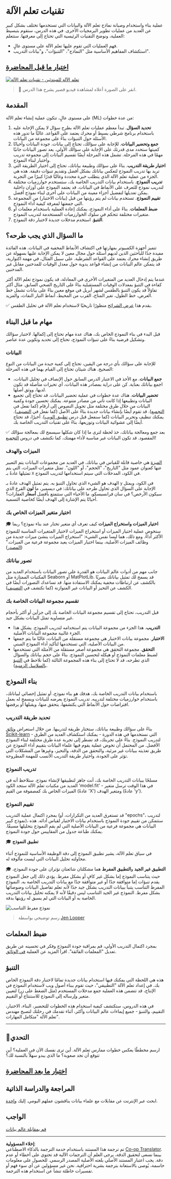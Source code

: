 <!--
CO_OP_TRANSLATOR_METADATA:
{
  "original_hash": "dc4575225da159f2b06706e103ddba2a",
  "translation_date": "2025-08-29T13:39:04+00:00",
  "source_file": "1-Introduction/4-techniques-of-ML/README.md",
  "language_code": "ar"
}
-->
# تقنيات تعلم الآلة

عملية بناء واستخدام وصيانة نماذج تعلم الآلة والبيانات التي تستخدمها تختلف بشكل كبير عن العديد من عمليات تطوير البرمجيات الأخرى. في هذه الدرس، سنقوم بتبسيط العملية، ونوضح التقنيات الرئيسية التي تحتاج إلى معرفتها. ستتعلم:

- فهم العمليات التي تقوم عليها تعلم الآلة على مستوى عالٍ.
- استكشاف المفاهيم الأساسية مثل "النماذج"، "التنبؤات"، و"بيانات التدريب".

## [اختبار ما قبل المحاضرة](https://gray-sand-07a10f403.1.azurestaticapps.net/quiz/7/)

[![تعلم الآلة للمبتدئين - تقنيات تعلم الآلة](https://img.youtube.com/vi/4NGM0U2ZSHU/0.jpg)](https://youtu.be/4NGM0U2ZSHU "تعلم الآلة للمبتدئين - تقنيات تعلم الآلة")

> 🎥 انقر على الصورة أعلاه لمشاهدة فيديو قصير يشرح هذا الدرس.

## المقدمة

على مستوى عالٍ، تتكون عملية إنشاء تعلم الآلة (ML) من عدة خطوات:

1. **تحديد السؤال**. تبدأ معظم عمليات تعلم الآلة بطرح سؤال لا يمكن الإجابة عليه باستخدام برنامج شرطي بسيط أو محرك يعتمد على القواعد. غالبًا ما تدور هذه الأسئلة حول التنبؤات بناءً على مجموعة من البيانات.
2. **جمع وتحضير البيانات**. للإجابة على سؤالك، تحتاج إلى بيانات. جودة البيانات وأحيانًا كميتها ستحدد مدى قدرتك على الإجابة على سؤالك الأولي. يعد تصور البيانات جانبًا مهمًا في هذه المرحلة. تشمل هذه المرحلة أيضًا تقسيم البيانات إلى مجموعة تدريب واختبار لبناء النموذج.
3. **اختيار طريقة التدريب**. بناءً على سؤالك وطبيعة بياناتك، تحتاج إلى اختيار الطريقة التي تريد بها تدريب النموذج لتعكس بياناتك بشكل أفضل وتقديم تنبؤات دقيقة. هذه هي الجزء من عملية تعلم الآلة الذي يتطلب خبرة محددة وغالبًا قدرًا كبيرًا من التجربة.
4. **تدريب النموذج**. باستخدام بيانات التدريب الخاصة بك، ستستخدم خوارزميات مختلفة لتدريب نموذج للتعرف على الأنماط في البيانات. قد يعتمد النموذج على أوزان داخلية يمكن تعديلها لتفضيل أجزاء معينة من البيانات على أخرى لبناء نموذج أفضل.
5. **تقييم النموذج**. تستخدم بيانات لم يتم رؤيتها من قبل (بيانات الاختبار) من المجموعة التي جمعتها لمعرفة كيفية أداء النموذج.
6. **ضبط المعلمات**. بناءً على أداء النموذج، يمكنك إعادة العملية باستخدام معلمات أو متغيرات مختلفة تتحكم في سلوك الخوارزميات المستخدمة لتدريب النموذج.
7. **التنبؤ**. استخدم مدخلات جديدة لاختبار دقة النموذج.

## ما السؤال الذي يجب طرحه؟

تتميز أجهزة الكمبيوتر بمهارتها في اكتشاف الأنماط المخفية في البيانات. هذه الفائدة مفيدة جدًا للباحثين الذين لديهم أسئلة حول مجال معين لا يمكن الإجابة عليها بسهولة عن طريق إنشاء محرك يعتمد على القواعد الشرطية. على سبيل المثال، في مهمة اكتوارية، قد يتمكن عالم البيانات من إنشاء قواعد يدوية حول معدل الوفيات للمدخنين مقابل غير المدخنين.

عندما يتم إدخال العديد من المتغيرات الأخرى في المعادلة، قد يكون نموذج تعلم الآلة أكثر كفاءة في التنبؤ بمعدلات الوفيات المستقبلية بناءً على التاريخ الصحي السابق. مثال أكثر تفاؤلاً قد يكون التنبؤ بالطقس لشهر أبريل في موقع معين بناءً على بيانات تشمل خط العرض، خط الطول، تغير المناخ، القرب من المحيط، أنماط التيار النفاث، والمزيد.

✅ يقدم هذا [عرض الشرائح](https://www2.cisl.ucar.edu/sites/default/files/2021-10/0900%20June%2024%20Haupt_0.pdf) منظورًا تاريخيًا لاستخدام تعلم الآلة في تحليل الطقس.

## مهام ما قبل البناء

قبل البدء في بناء النموذج الخاص بك، هناك عدة مهام تحتاج إلى إكمالها. لاختبار سؤالك وتشكيل فرضية بناءً على تنبؤات النموذج، تحتاج إلى تحديد وتكوين عدة عناصر.

### البيانات

للإجابة على سؤالك بأي درجة من اليقين، تحتاج إلى كمية جيدة من البيانات من النوع الصحيح. هناك شيئان تحتاج إلى القيام بهما في هذه المرحلة:

- **جمع البيانات**. مع الأخذ في الاعتبار الدرس السابق حول الإنصاف في تحليل البيانات، اجمع بياناتك بعناية. كن على دراية بمصادر هذه البيانات، أي تحيزات متأصلة قد تكون لديها، ووثق أصلها.
- **تحضير البيانات**. هناك عدة خطوات في عملية تحضير البيانات. قد تحتاج إلى تجميع البيانات وتطبيعها إذا كانت تأتي من مصادر متنوعة. يمكنك تحسين جودة وكمية البيانات من خلال طرق مختلفة مثل تحويل النصوص إلى أرقام (كما نفعل في [التجميع](../../5-Clustering/1-Visualize/README.md)). قد تقوم أيضًا بإنشاء بيانات جديدة بناءً على الأصل (كما نفعل في [التصنيف](../../4-Classification/1-Introduction/README.md)). يمكنك تنظيف وتحرير البيانات (كما سنفعل قبل درس [تطبيق الويب](../../3-Web-App/README.md)). أخيرًا، قد تحتاج أيضًا إلى عشوائية البيانات وتوزيعها، بناءً على تقنيات التدريب الخاصة بك.

✅ بعد جمع ومعالجة بياناتك، خذ لحظة لترى ما إذا كان شكلها سيسمح لك بمعالجة سؤالك المقصود. قد تكون البيانات غير مناسبة لأداء مهمتك، كما نكتشف في دروس [التجميع](../../5-Clustering/1-Visualize/README.md)!

### الميزات والهدف

[الميزة](https://www.datasciencecentral.com/profiles/blogs/an-introduction-to-variable-and-feature-selection) هي خاصية قابلة للقياس في بياناتك. في العديد من مجموعات البيانات يتم التعبير عنها كعنوان عمود مثل "التاريخ"، "الحجم"، أو "اللون". تمثل متغيرات الميزات، التي يتم تمثيلها عادةً بـ `X` في الكود، المدخلات التي سيتم استخدامها لتدريب النموذج.

الهدف هو الشيء الذي تحاول التنبؤ به. يتم تمثيل الهدف عادةً بـ `y` في الكود، ويمثل الإجابة على السؤال الذي تحاول طرحه على بياناتك: في ديسمبر، ما **لون** القرع الذي سيكون الأرخص؟ في سان فرانسيسكو، ما الأحياء التي ستتمتع بأفضل **أسعار** العقارات؟ أحيانًا يتم الإشارة إلى الهدف أيضًا كخاصية التسمية.

### اختيار متغير الميزات الخاص بك

🎓 **اختيار الميزات واستخراج الميزات** كيف تعرف أي متغير تختار عند بناء نموذج؟ ربما ستخوض عملية اختيار الميزات أو استخراج الميزات لاختيار المتغيرات المناسبة للنموذج الأكثر أداءً. ومع ذلك، هما ليسا نفس الشيء: "استخراج الميزات ينشئ ميزات جديدة من وظائف الميزات الأصلية، بينما اختيار الميزات يعيد مجموعة فرعية من الميزات." ([المصدر](https://wikipedia.org/wiki/Feature_selection))

### تصور بياناتك

جانب مهم من أدوات عالم البيانات هو القدرة على تصور البيانات باستخدام العديد من المكتبات الممتازة مثل Seaborn أو MatPlotLib. قد يسمح لك تمثيل بياناتك بصريًا بالكشف عن ارتباطات مخفية يمكنك الاستفادة منها. قد تساعدك التصورات أيضًا في الكشف عن التحيز أو البيانات غير المتوازنة (كما نكتشف في [التصنيف](../../4-Classification/2-Classifiers-1/README.md)).

### تقسيم مجموعة البيانات الخاصة بك

قبل التدريب، تحتاج إلى تقسيم مجموعة البيانات الخاصة بك إلى جزأين أو أكثر بأحجام غير متساوية تمثل البيانات بشكل جيد.

- **التدريب**. هذا الجزء من مجموعة البيانات يتم استخدامه لتدريب النموذج. يشكل هذا الجزء غالبية مجموعة البيانات الأصلية.
- **الاختبار**. مجموعة بيانات الاختبار هي مجموعة مستقلة من البيانات، غالبًا ما يتم جمعها من البيانات الأصلية، التي تستخدمها لتأكيد أداء النموذج المبني.
- **التحقق**. مجموعة التحقق هي مجموعة أصغر مستقلة من الأمثلة التي تستخدمها لضبط معلمات النموذج أو هيكله لتحسين النموذج. بناءً على حجم بياناتك والسؤال الذي تطرحه، قد لا تحتاج إلى بناء هذه المجموعة الثالثة (كما نلاحظ في [التنبؤ بالسلاسل الزمنية](../../7-TimeSeries/1-Introduction/README.md)).

## بناء النموذج

باستخدام بيانات التدريب الخاصة بك، هدفك هو بناء نموذج، أو تمثيل إحصائي لبياناتك، باستخدام خوارزميات مختلفة لتدريبه. تدريب النموذج يعرضه للبيانات ويسمح له بعمل افتراضات حول الأنماط التي يكتشفها، يتحقق منها، ويقبلها أو يرفضها.

### تحديد طريقة التدريب

بناءً على سؤالك وطبيعة بياناتك، ستختار طريقة لتدريبها. من خلال استعراض [وثائق Scikit-learn](https://scikit-learn.org/stable/user_guide.html) - التي نستخدمها في هذه الدورة - يمكنك استكشاف العديد من الطرق لتدريب النموذج. بناءً على تجربتك، قد تضطر إلى تجربة عدة طرق مختلفة لبناء النموذج الأفضل. من المحتمل أن تخوض عملية يقوم فيها علماء البيانات بتقييم أداء النموذج عن طريق تغذيته ببيانات غير مرئية، والتحقق من الدقة، والتحيز، وغيرها من المشكلات التي تؤثر على الجودة، واختيار طريقة التدريب الأنسب للمهمة المطروحة.

### تدريب النموذج

مسلحًا ببيانات التدريب الخاصة بك، أنت جاهز لتطبيقها لإنشاء نموذج. ستلاحظ أنه في العديد من مكتبات تعلم الآلة ستجد الكود 'model.fit' - في هذا الوقت ترسل متغير الميزات الخاص بك كمصفوفة من القيم (عادةً 'X') ومتغير الهدف (عادةً 'y').

### تقييم النموذج

بمجرد اكتمال عملية التدريب (قد تستغرق العديد من التكرارات، أو "epochs"، لتدريب نموذج كبير)، ستتمكن من تقييم جودة النموذج باستخدام بيانات الاختبار لقياس أدائه. هذه البيانات هي مجموعة فرعية من البيانات الأصلية التي لم يقم النموذج بتحليلها مسبقًا. يمكنك طباعة جدول من المقاييس حول جودة النموذج.

🎓 **تطبيق النموذج**

في سياق تعلم الآلة، يشير تطبيق النموذج إلى دقة الوظيفة الأساسية للنموذج أثناء محاولته تحليل البيانات التي ليست مألوفة له.

🎓 **التطبيق غير الجيد** و**التطبيق المفرط** هما مشكلتان شائعتان تؤثران على جودة النموذج، حيث يتناسب النموذج إما بشكل غير كافٍ أو بشكل مفرط. يؤدي ذلك إلى جعل النموذج يقدم تنبؤات إما متوافقة جدًا أو غير متوافقة جدًا مع بيانات التدريب الخاصة به. النموذج المفرط التناسب يتنبأ ببيانات التدريب بشكل جيد جدًا لأنه تعلم تفاصيل البيانات وضوضائها بشكل مفرط. النموذج غير الجيد التناسب ليس دقيقًا لأنه لا يمكنه تحليل بيانات التدريب الخاصة به أو البيانات التي لم يسبق له رؤيتها بدقة.

![نموذج مفرط التناسب](../../../../translated_images/overfitting.1c132d92bfd93cb63240baf63ebdf82c30e30a0a44e1ad49861b82ff600c2b5c.ar.png)
> رسم توضيحي بواسطة [Jen Looper](https://twitter.com/jenlooper)

## ضبط المعلمات

بمجرد اكتمال التدريب الأولي، قم بمراقبة جودة النموذج وفكر في تحسينه عن طريق تعديل "المعلمات الفائقة". اقرأ المزيد عن العملية [في الوثائق](https://docs.microsoft.com/en-us/azure/machine-learning/how-to-tune-hyperparameters?WT.mc_id=academic-77952-leestott).

## التنبؤ

هذه هي اللحظة التي يمكنك فيها استخدام بيانات جديدة تمامًا لاختبار دقة النموذج الخاص بك. في إعداد تعلم الآلة "التطبيقي"، حيث تقوم ببناء أصول ويب لاستخدام النموذج في الإنتاج، قد تتضمن هذه العملية جمع مدخلات المستخدم (مثل الضغط على زر) لتعيين متغير وإرساله إلى النموذج للاستنتاج أو التقييم.

في هذه الدروس، ستكتشف كيفية استخدام هذه الخطوات للتحضير، البناء، الاختبار، التقييم، والتنبؤ - جميع إيماءات عالم البيانات وأكثر، أثناء تقدمك في رحلتك لتصبح مهندس تعلم الآلة "متكامل المهارات".

---

## 🚀التحدي

ارسم مخططًا يعكس خطوات ممارس تعلم الآلة. أين ترى نفسك الآن في العملية؟ أين تتوقع أن تجد صعوبة؟ ما الذي يبدو سهلاً بالنسبة لك؟

## [اختبار ما بعد المحاضرة](https://gray-sand-07a10f403.1.azurestaticapps.net/quiz/8/)

## المراجعة والدراسة الذاتية

ابحث عبر الإنترنت عن مقابلات مع علماء بيانات يناقشون عملهم اليومي. إليك [واحدة](https://www.youtube.com/watch?v=Z3IjgbbCEfs).

## الواجب

[قم بمقابلة عالم بيانات](assignment.md)

---

**إخلاء المسؤولية**:  
تم ترجمة هذا المستند باستخدام خدمة الترجمة بالذكاء الاصطناعي [Co-op Translator](https://github.com/Azure/co-op-translator). بينما نسعى لتحقيق الدقة، يرجى العلم أن الترجمات الآلية قد تحتوي على أخطاء أو عدم دقة. يجب اعتبار المستند الأصلي بلغته الأصلية المصدر الرسمي. للحصول على معلومات حاسمة، يُوصى بالاستعانة بترجمة بشرية احترافية. نحن غير مسؤولين عن أي سوء فهم أو تفسيرات خاطئة تنشأ عن استخدام هذه الترجمة.